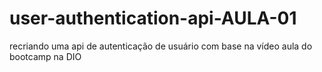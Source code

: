 # user-authentication-api-AULA-01
recriando uma api de autenticação de usuário com base na vídeo aula do bootcamp na DIO
